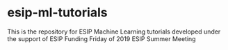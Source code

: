 # esip-ml-tutorials
This is the repository for ESIP Machine Learning tutorials developed under the support of ESIP Funding Friday of 2019 ESIP Summer Meeting
